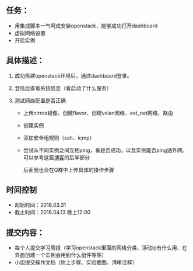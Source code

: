 ## 任务：

- 用集成脚本一气呵成安装openstack，能够成功打开dashboard
- 虚拟网络设置
- 开启实例

## 具体描述：

1. 成功搭建openstack环境后，通过dashboard登录。

2. 登陆后查看系统信息（看启动了什么服务）

3. 测试网络配置是否正确

   - 上传cirros镜像、创建flavor、创建vxlan网络、ext_net网络、路由

   - 创建实例

   - 添加安全组规则（ssh、icmp）

   - 尝试从不同实例之间互相ping，看是否成功。以及实例能否ping通外网。
     可以参考这篇[博客](https://blog.csdn.net/dylloveyou/article/details/77148560)的后半部分

     后面我也会在Q群中上传具体的操作步骤

## 时间控制

- 起始时间：2018.03.31
- 截止时间：2018.04.13 晚上12:00

## 提交内容：

- 每个人提交学习周报（学习openstack里面的网络分类、浮动ip有什么用、在界面创建一个实例会用到什么组件等等）
- 小组提交操作文档（附上步骤、实验截图、清晰注释）